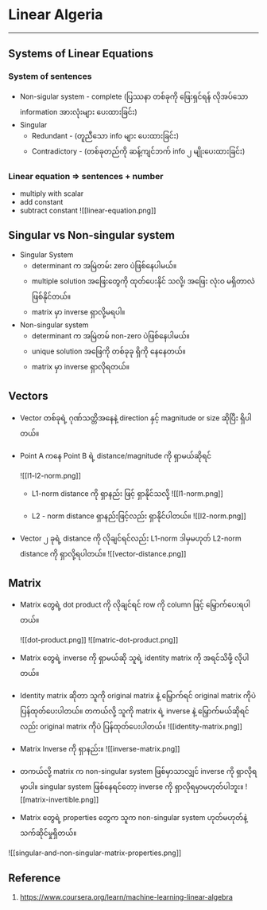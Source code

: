 
# Linear Algeria
---
## Systems of Linear Equations
### System of sentences

- Non-sigular system - complete (ပြဿနာ တစ်ခုကို ဖြေးရှင်ရန် လိုအပ်သော information အားလုံးများ ပေးထားခြင်း)
- Singular
	- Redundant - (တူညီသော info များ ပေးထားခြင်း)
	- Contradictory - (တစ်ခုတည်ကို ဆန့်ကျင်ဘက် info ၂ မျိုးပေးထားခြင်း)

### Linear equation => sentences + number

- multiply with scalar 
- add constant
- subtract constant 
![[linear-equation.png]]

## Singular vs Non-singular system

- Singular System
	- determinant က အမြဲတမ်း zero ပဲဖြစ်နေပါမယ်။
	- multiple solution အဖြေးတွေကို ထုတ်ပေးနိုင် သလို့၊ အဖြေး လုံးဝ မရှိတာလဲ ဖြစ်နိုင်တယ်။
	- matrix မှာ inverse ရှာလို့မရပါ။
- Non-singular system
	- determinant က အမြဲတမ် non-zero ပဲဖြစ်နေပါမယ်။
	- unique solution အဖြေကို တစ်ခုခု ရှိကို နေနေတယ်။
	- matrix မှာ inverse ရှာလိုရတယ်။

## Vectors

- Vector တစ်ခုရဲ့ ဂုဏ်သတ္တိအနေနဲ့  direction နှင့် magnitude or size ဆိုပြီး ရှိပါတယ်။
- Point A ကနေ Point B ရဲ့ distance/magnitude ကို ရှာမယ်ဆိုရင်
	
	![[l1-l2-norm.png]]
	- L1-norm distance ကို ရှာနည်း ဖြင့် ရှာနိုင်သလို့
		![[l1-norm.png]]
		
	- L2 - norm distance ရှာနည်းဖြင့်လည်း ရှာနိုင်ပါတယ်။
		![[l2-norm.png]]
- Vector  ၂ ခုရဲ့ distance ကို လိုချင်ရင်လည်း  L1-norm ဒါမှမဟုတ် L2-norm distance ကို ရှာလို့ရပါတယ်။
	![[vector-distance.png]]


## Matrix

- Matrix တွေရဲ့ dot product ကို လိုချင်ရင် row ကို column ဖြင့် မြှောက်ပေးရပါတယ်။

	![[dot-product.png]]
	![[matric-dot-product.png]]
- Matrix တွေရဲ့ inverse ကို ရှာမယ်ဆို သူရဲ့ identity matrix ကို အရင်သိဖို့ လိုပါတယ်။
- Identity matrix ဆိုတာ သူကို original matrix  နဲ့ မြှောက်ရင် original matrix ကိုပဲ ပြန်ထုတ်ပေးပါတယ်။ တကယ်လို့ သူကို matrix ရဲ့ inverse နဲ့ မြှောက်မယ်ဆိုရင်လည်း original matrix ကိုပဲ ပြန်ထုတ်ပေးပါတယ်။
![[identity-matrix.png]]
- Matrix Inverse ကို ရှာနည်း။ 
![[inverse-matrix.png]]

- တကယ်လို့ matrix က non-singular system ဖြစ်မှာသာလျှင် inverse ကို ရှာလိုရမှာပါ။ singular system ဖြစ်နေရင်တော့ inverse ကို ရှာလိုရမှာမဟုတ်ပါဘူး။
![[matrix-invertible.png]]


-  Matrix တွေရဲ့ properties တွေက  သူက non-singular system ဟုတ်မဟုတ်နဲ့ သက်ဆိုင်မှုရှိတယ်။

![[singular-and-non-singular-matrix-properties.png]]

## Reference 
1. https://www.coursera.org/learn/machine-learning-linear-algebra 